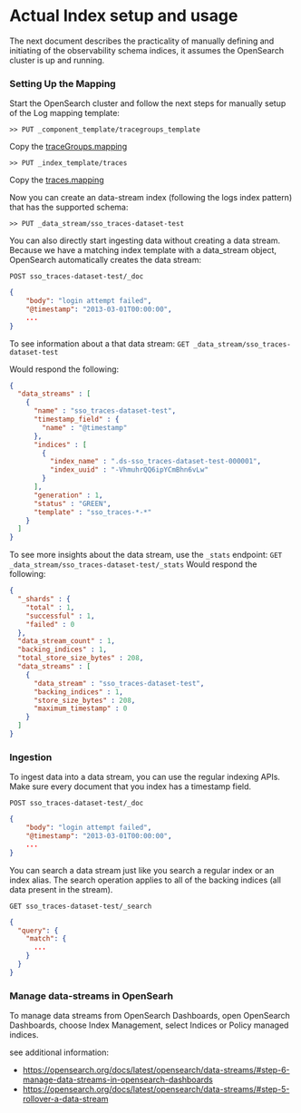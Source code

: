 # Actual Index setup and usage
The next document describes the practicality of manually defining and initiating of the observability schema indices, it assumes the OpenSearch cluster 
is up and running.

### Setting Up the Mapping
Start the OpenSearch cluster and follow the next steps for manually setup of the Log mapping template:

`>> PUT _component_template/tracegroups_template`

Copy the [traceGroups.mapping](../../../../src/main/resources/schema/observability/traces/tracegroups.mapping)

`>> PUT _index_template/traces`

Copy the [traces.mapping](../../../../src/main/resources/schema/observability/traces/traces.mapping)

Now you can create an data-stream index (following the logs index pattern) that has the supported schema:

`>> PUT _data_stream/sso_traces-dataset-test`

You can also directly start ingesting data without creating a data stream.
Because we have a matching index template with a data_stream object, OpenSearch automatically creates the data stream:

`POST sso_traces-dataset-test/_doc`
```json
{
    "body": "login attempt failed",
    "@timestamp": "2013-03-01T00:00:00",
    ...
}

```

To see information about a that data stream:
`GET _data_stream/sso_traces-dataset-test`

Would respond the following:
```json
{
  "data_streams" : [
    {
      "name" : "sso_traces-dataset-test",
      "timestamp_field" : {
        "name" : "@timestamp"
      },
      "indices" : [
        {
          "index_name" : ".ds-sso_traces-dataset-test-000001",
          "index_uuid" : "-VhmuhrQQ6ipYCmBhn6vLw"
        }
      ],
      "generation" : 1,
      "status" : "GREEN",
      "template" : "sso_traces-*-*"
    }
  ]
}
```

To see more insights about the data stream, use the `_stats` endpoint:
`GET _data_stream/sso_traces-dataset-test/_stats`
Would respond the following:
```json
{
  "_shards" : {
    "total" : 1,
    "successful" : 1,
    "failed" : 0
  },
  "data_stream_count" : 1,
  "backing_indices" : 1,
  "total_store_size_bytes" : 208,
  "data_streams" : [
    {
      "data_stream" : "sso_traces-dataset-test",
      "backing_indices" : 1,
      "store_size_bytes" : 208,
      "maximum_timestamp" : 0
    }
  ]
}
```
### Ingestion
To ingest data into a data stream, you can use the regular indexing APIs. Make sure every document that you index has a timestamp field.

`POST sso_traces-dataset-test/_doc`
```json
{
    "body": "login attempt failed",
    "@timestamp": "2013-03-01T00:00:00",
    ...
}

```
You can search a data stream just like you search a regular index or an index alias. The search operation applies to all of the backing indices (all data present in the stream).

`GET sso_traces-dataset-test/_search`
```json
{
  "query": {
    "match": {
      ...
    }
  }
}
```

### Manage data-streams in OpenSearh

To manage data streams from OpenSearch Dashboards, open OpenSearch Dashboards, choose Index Management, select Indices or Policy managed indices.

see additional information:
 - https://opensearch.org/docs/latest/opensearch/data-streams/#step-6-manage-data-streams-in-opensearch-dashboards
 - https://opensearch.org/docs/latest/opensearch/data-streams/#step-5-rollover-a-data-stream